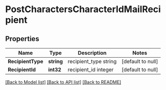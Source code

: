 # PostCharactersCharacterIdMailRecipient

## Properties
Name | Type | Description | Notes
------------ | ------------- | ------------- | -------------
**RecipientType** | **string** | recipient_type string | [default to null]
**RecipientId** | **int32** | recipient_id integer | [default to null]

[[Back to Model list]](../README.md#documentation-for-models) [[Back to API list]](../README.md#documentation-for-api-endpoints) [[Back to README]](../README.md)


